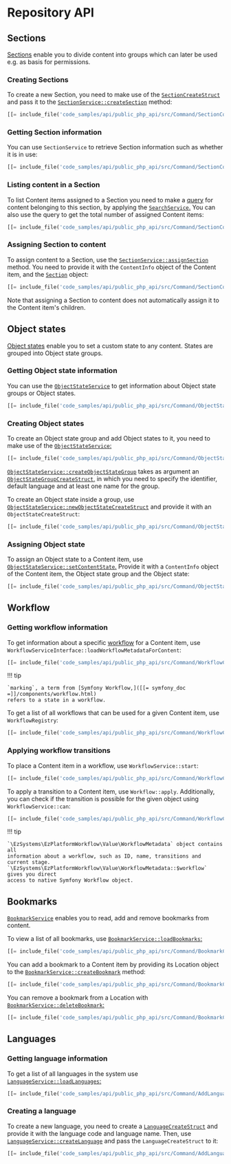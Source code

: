 # Repository API

## Sections

[Sections](../guide/admin_panel.md#sections) enable you to divide content into groups
which can later be used e.g. as basis for permissions.

### Creating Sections

To create a new Section, you need to make use of the [`SectionCreateStruct`](https://github.com/ezsystems/ezplatform-kernel/blob/v1.0.0/eZ/Publish/API/Repository/Values/Content/SectionCreateStruct.php)
and pass it to the [`SectionService::createSection`](https://github.com/ezsystems/ezplatform-kernel/blob/v1.0.0/eZ/Publish/API/Repository/SectionService.php#L32) method:

``` php 
[[= include_file('code_samples/api/public_php_api/src/Command/SectionCommand.php', 58, 62) =]]
```

### Getting Section information

You can use `SectionService` to retrieve Section information such as whether it is in use:

``` php
[[= include_file('code_samples/api/public_php_api/src/Command/SectionCommand.php', 76, 80) =]]
```

### Listing content in a Section

To list Content items assigned to a Section you need to make a [query](public_php_api_search.md)
for content belonging to this section, by applying the [`SearchService`.](https://github.com/ezsystems/ezplatform-kernel/blob/v1.0.0/eZ/Publish/API/Repository/SearchService.php)
You can also use the query to get the total number of assigned Content items:

``` php
[[= include_file('code_samples/api/public_php_api/src/Command/SectionCommand.php', 69, 75) =]][[= include_file('code_samples/api/public_php_api/src/Command/SectionCommand.php', 82, 85) =]]
```

### Assigning Section to content

To assign content to a Section, use the [`SectionService::assignSection`](https://github.com/ezsystems/ezplatform-kernel/blob/v1.0.0/eZ/Publish/API/Repository/SectionService.php#L110) method.
You need to provide it with the `ContentInfo` object of the Content item,
and the [`Section`](https://github.com/ezsystems/ezplatform-kernel/blob/v1.0.0/eZ/Publish/API/Repository/Values/Content/Section.php) object:

``` php
[[= include_file('code_samples/api/public_php_api/src/Command/SectionCommand.php', 64, 67) =]]
```

Note that assigning a Section to content does not automatically assign it to the Content item's children.

## Object states

[Object states](../guide/admin_panel.md#object-states)  enable you to set a custom state to any content.
States are grouped into Object state groups.

### Getting Object state information

You can use the [`ObjectStateService`](https://github.com/ezsystems/ezplatform-kernel/blob/master/eZ/Publish/API/Repository/ObjectStateService.php)
to get information about Object state groups or Object states.

``` php
[[= include_file('code_samples/api/public_php_api/src/Command/ObjectStateCommand.php', 48, 53) =]]
```

### Creating Object states

To create an Object state group and add Object states to it,
you need to make use of the [`ObjectStateService`:](https://github.com/ezsystems/ezplatform-kernel/blob/v1.0.0/eZ/Publish/API/Repository/ObjectStateService.php)

``` php
[[= include_file('code_samples/api/public_php_api/src/Command/ObjectStateCommand.php', 57, 61) =]]
```

[`ObjectStateService::createObjectStateGroup`](https://github.com/ezsystems/ezplatform-kernel/blob/v1.0.0/eZ/Publish/API/Repository/ObjectStateService.php#L36)
takes as argument an [`ObjectStateGroupCreateStruct`,](https://github.com/ezsystems/ezplatform-kernel/blob/v1.0.0/eZ/Publish/API/Repository/Values/ObjectState/ObjectStateGroupCreateStruct.php)
in which you need to specify the identifier, default language and at least one name for the group.

To create an Object state inside a group,
use [`ObjectStateService::newObjectStateCreateStruct`](https://github.com/ezsystems/ezplatform-kernel/blob/v1.0.0/eZ/Publish/API/Repository/ObjectStateService.php#L210)
and provide it with an `ObjectStateCreateStruct`:

``` php
[[= include_file('code_samples/api/public_php_api/src/Command/ObjectStateCommand.php', 64, 68) =]]
```

### Assigning Object state

To assign an Object state to a Content item,
use [`ObjectStateService::setContentState`.](https://github.com/ezsystems/ezplatform-kernel/blob/v1.0.0/eZ/Publish/API/Repository/ObjectStateService.php#L164)
Provide it with a `ContentInfo` object of the Content item, the Object state group and the Object state:

``` php
[[= include_file('code_samples/api/public_php_api/src/Command/ObjectStateCommand.php', 78, 83) =]]
```

## Workflow

### Getting workflow information

To get information about a specific [workflow](../guide/workflow/workflow.md) for a Content item, use `WorkflowServiceInterface::loadWorkflowMetadataForContent`:

``` php
[[= include_file('code_samples/api/public_php_api/src/Command/WorkflowCommand.php', 53, 57) =]]
```

!!! tip

    `marking`, a term from [Symfony Workflow,]([[= symfony_doc =]]/components/workflow.html)
    refers to a state in a workflow.

To get a list of all workflows that can be used for a given Content item, use `WorkflowRegistry`:

``` php
[[= include_file('code_samples/api/public_php_api/src/Command/WorkflowCommand.php', 47, 48) =]]
```

### Applying workflow transitions

To place a Content item in a workflow, use `WorkflowService::start`:

``` php
[[= include_file('code_samples/api/public_php_api/src/Command/WorkflowCommand.php', 52, 53) =]]
```

To apply a transition to a Content item, use `Workflow::apply`.
Additionally, you can check if the transition is possible for the given object using `WorkflowService::can`:

``` php
[[= include_file('code_samples/api/public_php_api/src/Command/WorkflowCommand.php', 59, 62) =]]    }
```

!!! tip

    `\EzSystems\EzPlatformWorkflow\Value\WorkflowMetadata` object contains all 
    information about a workflow, such as ID, name, transitions and current stage.
    `\EzSystems\EzPlatformWorkflow\Value\WorkflowMetadata::$workflow` gives you direct 
    access to native Symfony Workflow object.

## Bookmarks

[`BookmarkService`](https://github.com/ezsystems/ezplatform-kernel/blob/v1.0.0/eZ/Publish/API/Repository/BookmarkService.php)
enables you to read, add and remove bookmarks from content.

To view a list of all bookmarks, use [`BookmarkService::loadBookmarks`:](https://github.com/ezsystems/ezplatform-kernel/blob/v1.0.0/eZ/Publish/API/Repository/BookmarkService.php#L54)

``` php
[[= include_file('code_samples/api/public_php_api/src/Command/BookmarkCommand.php', 43, 50) =]]
```

You can add a bookmark to a Content item by providing its Location object
to the [`BookmarkService::createBookmark`](https://github.com/ezsystems/ezplatform-kernel/blob/v1.0.0/eZ/Publish/API/Repository/BookmarkService.php#L31) method:

``` php
[[= include_file('code_samples/api/public_php_api/src/Command/BookmarkCommand.php', 37, 40) =]]
```

You can remove a bookmark from a Location with [`BookmarkService::deleteBookmark`:](https://github.com/ezsystems/ezplatform-kernel/blob/v1.0.0/eZ/Publish/API/Repository/BookmarkService.php#L42)

``` php
[[= include_file('code_samples/api/public_php_api/src/Command/BookmarkCommand.php', 52, 53) =]]
```

## Languages

### Getting language information

To get a list of all languages in the system use [`LanguageService::loadLanguages`:](https://github.com/ezsystems/ezplatform-kernel/blob/v1.0.0/eZ/Publish/API/Repository/LanguageService.php#L81)

``` php
[[= include_file('code_samples/api/public_php_api/src/Command/AddLanguageCommand.php', 37, 42) =]]
```

### Creating a language

To create a new language, you need to create a [`LanguageCreateStruct`](https://github.com/ezsystems/ezplatform-kernel/blob/v1.0.0/eZ/Publish/API/Repository/Values/Content/LanguageCreateStruct.php)
and provide it with the language code and language name.
Then, use [`LanguageService::createLanguage`](https://github.com/ezsystems/ezplatform-kernel/blob/v1.0.0/eZ/Publish/API/Repository/LanguageService.php#L29) and pass the `LanguageCreateStruct` to it:

``` php
[[= include_file('code_samples/api/public_php_api/src/Command/AddLanguageCommand.php', 43, 47) =]]
```
